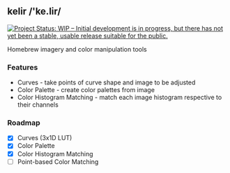 kelir
/'ke.lir/
---

[![Project Status: WIP – Initial development is in progress, but there has not yet been a stable, usable release suitable for the public.](https://www.repostatus.org/badges/latest/wip.svg)](https://www.repostatus.org/#wip)

Homebrew imagery and color manipulation tools

### Features
- Curves - take points of curve shape and image to be adjusted
- Color Palette - create color palettes from image
- Color Histogram Matching - match each image histogram respective to their channels

### Roadmap
- [x] Curves (3x1D LUT)
- [x] Color Palette
- [x] Color Histogram Matching
- [ ] Point-based Color Matching
